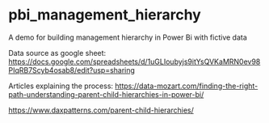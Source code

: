 # pbi_management_hierarchy
A demo for building management hierarchy in Power Bi with fictive data

Data source as google sheet: https://docs.google.com/spreadsheets/d/1uGLIoubyjs9itYsQVKaMRN0ev98PIqRB7Scyb4osab8/edit?usp=sharing

Articles explaining the process:
https://data-mozart.com/finding-the-right-path-understanding-parent-child-hierarchies-in-power-bi/

https://www.daxpatterns.com/parent-child-hierarchies/
